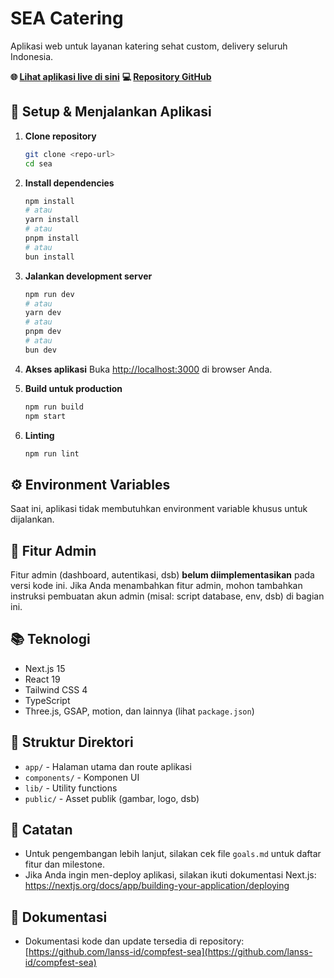 # SEA Catering

Aplikasi web untuk layanan katering sehat custom, delivery seluruh Indonesia.

**🌐 [Lihat aplikasi live di sini](https://compfest-sea-nine.vercel.app/)**
**💻 [Repository GitHub](https://github.com/lanss-id/compfest-sea)**

## 🚀 Setup & Menjalankan Aplikasi

1. **Clone repository**
   ```bash
   git clone <repo-url>
   cd sea
   ```

2. **Install dependencies**
   ```bash
   npm install
   # atau
   yarn install
   # atau
   pnpm install
   # atau
   bun install
   ```

3. **Jalankan development server**
   ```bash
   npm run dev
   # atau
   yarn dev
   # atau
   pnpm dev
   # atau
   bun dev
   ```

4. **Akses aplikasi**
   Buka [http://localhost:3000](http://localhost:3000) di browser Anda.

5. **Build untuk production**
   ```bash
   npm run build
   npm start
   ```

6. **Linting**
   ```bash
   npm run lint
   ```

## ⚙️ Environment Variables

Saat ini, aplikasi tidak membutuhkan environment variable khusus untuk dijalankan.

## 👤 Fitur Admin

Fitur admin (dashboard, autentikasi, dsb) **belum diimplementasikan** pada versi kode ini. Jika Anda menambahkan fitur admin, mohon tambahkan instruksi pembuatan akun admin (misal: script database, env, dsb) di bagian ini.

## 📚 Teknologi
- Next.js 15
- React 19
- Tailwind CSS 4
- TypeScript
- Three.js, GSAP, motion, dan lainnya (lihat `package.json`)

## 📄 Struktur Direktori
- `app/` - Halaman utama dan route aplikasi
- `components/` - Komponen UI
- `lib/` - Utility functions
- `public/` - Asset publik (gambar, logo, dsb)

## 📝 Catatan
- Untuk pengembangan lebih lanjut, silakan cek file `goals.md` untuk daftar fitur dan milestone.
- Jika Anda ingin men-deploy aplikasi, silakan ikuti dokumentasi Next.js: https://nextjs.org/docs/app/building-your-application/deploying

## 📖 Dokumentasi
- Dokumentasi kode dan update tersedia di repository: [https://github.com/lanss-id/compfest-sea](https://github.com/lanss-id/compfest-sea)
